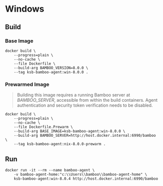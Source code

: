 # Windows

## Build

### Base Image

```
docker build \
    --progress=plain \
    --no-cache \
    --file Dockerfile \
    --build-arg BAMBOO_VERSION=8.0.0 \
    --tag ksb-bamboo-agent:win-8.0.0 .
```

### Prewarmed Image

> Building this image requires a running Bamboo server at *BAMBOO_SERVER*, accessible from within
> the build containers. Agent authentication and security token verification needs to be disabled.

```
docker build \
    --progress=plain \
    --no-cache \
    --file Dockerfile.Prewarm \
    --build-arg BASE_IMAGE=ksb-bamboo-agent:win-8.0.0 \
    --build-arg BAMBOO_SERVER=http://host.docker.internal:6990/bamboo \
    --tag ksb-bamboo-agent:nix-8.0.0-prewarm .
```

## Run

```
docker run -it --rm --name bamboo-agent \
    -v bamboo-agent-home:"c:\\Users\\bamboo\\bamboo-agent-home" \
    ksb-bamboo-agent:win-8.0.4 http://host.docker.internal:6990/bamboo
```